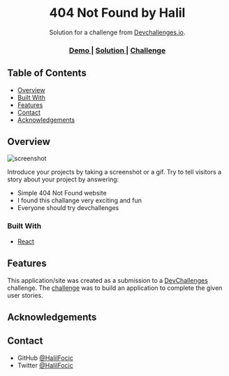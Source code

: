 
<h1 align="center">404 Not Found by Halil</h1>

<div align="center">
   Solution for a challenge from  <a href="http://devchallenges.io" target="_blank">Devchallenges.io</a>.
</div>

<div align="center">
  <h3>
    <a href="https://404-not-found-halil.netlify.app/">
      Demo
    </a>
    <span> | </span>
    <a href="https://github.com/HalilFocic/DevChallanges-404-Not-Found/tree/master/404-not-found-solution">
      Solution
    </a>
    <span> | </span>
    <a href="https://devchallenges.io/challenges/wBunSb7FPrIepJZAg0sY">
      Challenge
    </a>
  </h3>
</div>


## Table of Contents

- [Overview](#overview)
- [Built With](#built-with)
- [Features](#features)
- [Contact](#contact)
- [Acknowledgements](#acknowledgements)


## Overview

![screenshot](https://i.ibb.co/rZYTZJb/404Demo.png)


Introduce your projects by taking a screenshot or a gif. Try to tell visitors a story about your project by answering:

- Simple 404 Not Found website
- I found this challange very exciting and fun
- Everyone should try devchallenges

### Built With

- [React](https://reactjs.org/)


## Features

This application/site was created as a submission to a [DevChallenges](https://devchallenges.io/challenges) challenge. The [challenge](https://devchallenges.io/challenges/wBunSb7FPrIepJZAg0sY) was to build an application to complete the given user stories.

## Acknowledgements

## Contact

- GitHub [@HalilFocic](https://github.com/HalilFocic)
- Twitter [@HalilFocic](https://twitter.com/HalilFocic)
